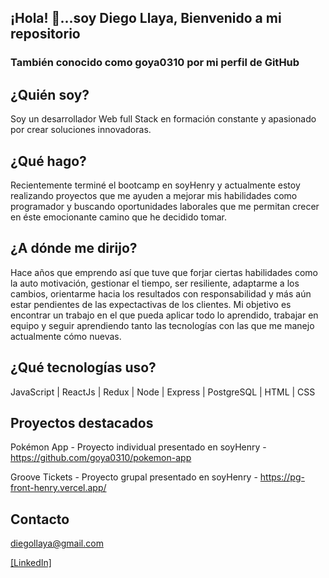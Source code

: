 ## ¡Hola! 👋...soy Diego Llaya, Bienvenido a mi repositorio

### También conocido como goya0310 por mi perfil de GitHub

## ¿Quién soy?

Soy un desarrollador Web full Stack en formación constante y apasionado por crear soluciones innovadoras.

## ¿Qué hago?

Recientemente terminé el bootcamp en soyHenry y actualmente estoy realizando proyectos que me ayuden a mejorar mis habilidades como programador y buscando oportunidades laborales que me permitan crecer en éste emocionante camino que he decidido tomar.

## ¿A dónde me dirijo?

Hace años que emprendo así que tuve que forjar ciertas habilidades como la auto motivación, gestionar el tiempo, ser resiliente, adaptarme a los cambios, orientarme hacia los resultados con responsabilidad y más aún estar pendientes de las expectactivas de los clientes. Mi objetivo es encontrar un trabajo en el que pueda aplicar todo lo aprendido, trabajar en equipo y seguir aprendiendo tanto las tecnologías con las que me manejo actualmente cómo nuevas.

## ¿Qué tecnologías uso?

JavaScript | ReactJs | Redux | Node | Express | PostgreSQL | HTML | CSS

## Proyectos destacados

Pokémon App - Proyecto individual presentado en soyHenry - https://github.com/goya0310/pokemon-app

Groove Tickets - Proyecto grupal presentado en soyHenry - https://pg-front-henry.vercel.app/

## Contacto

diegollaya@gmail.com

[[LinkedIn]](https://www.linkedin.com/in/diego-llaya-01272652/)

<!--
**goya0310/goya0310** is a ✨ _special_ ✨ repository because its `README.md` (this file) appears on your GitHub profile.

Here are some ideas to get you started:

- 🔭 I’m currently working on ...
- 🌱 I’m currently learning ...
- 👯 I’m looking to collaborate on ...
- 🤔 I’m looking for help with ...
- 💬 Ask me about ...
- 📫 How to reach me: ...
- 😄 Pronouns: ...
- ⚡ Fun fact: ...
-->
